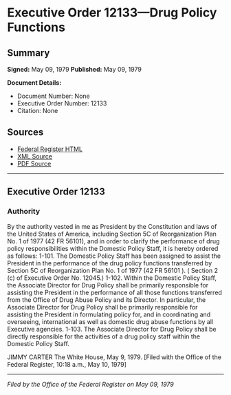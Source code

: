 # Executive Order 12133—Drug Policy Functions

## Summary

**Signed:** May 09, 1979
**Published:** May 09, 1979

**Document Details:**
- Document Number: None
- Executive Order Number: 12133
- Citation: None

## Sources
- [Federal Register HTML](https://www.presidency.ucsb.edu/documents/executive-order-12133-drug-policy-functions)
- [XML Source](None)
- [PDF Source](None)

---

## Executive Order 12133

### Authority

By the authority vested in me as President by the Constitution and laws of the United States of America, including Section 5C of Reorganization Plan No. 1 of 1977 (42 FR 56101), and in order to clarify the performance of drug policy responsibilities within the Domestic Policy Staff, it is hereby ordered as follows:
1-101. The Domestic Policy Staff has been assigned to assist the President in the performance of the drug policy functions transferred by Section 5C of Reorganization Plan No. 1 of 1977 (42 FR 56101 ). ( Section 2 (c) of Executive Order No. 12045.)
1-102. Within the Domestic Policy Staff, the Associate Director for Drug Policy shall be primarily responsible for assisting the President in the performance of all those functions transferred from the Office of Drug Abuse Policy and its Director. In particular, the Associate Director for Drug Policy shall be primarily responsible for assisting the President in formulating policy for, and in coordinating and overseeing, international as well as domestic drug abuse functions by all Executive agencies.
1-103. The Associate Director for Drug Policy shall be directly responsible for the activities of a drug policy staff within the Domestic Policy Staff.

JIMMY CARTER
The White House,
May 9, 1979.
[Filed with the Office of the Federal Register, 10:18 a.m., May 10, 1979]

---

*Filed by the Office of the Federal Register on May 09, 1979*
